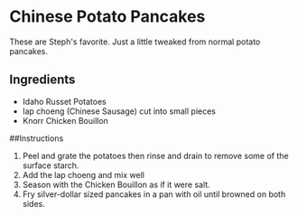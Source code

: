 Chinese Potato Pancakes
======================
These are Steph's favorite. Just a little tweaked from normal potato pancakes.

## Ingredients


* Idaho Russet Potatoes 
* lap choeng (Chinese Sausage) cut into small pieces
* Knorr Chicken Bouillon


##Instructions

1. Peel and grate the potatoes then rinse and drain to remove some of the surface starch.
2. Add the lap choeng and mix well
3. Season with the Chicken Bouillon as if it were salt.
4. Fry silver-dollar sized pancakes in a pan with oil until browned on both sides.
